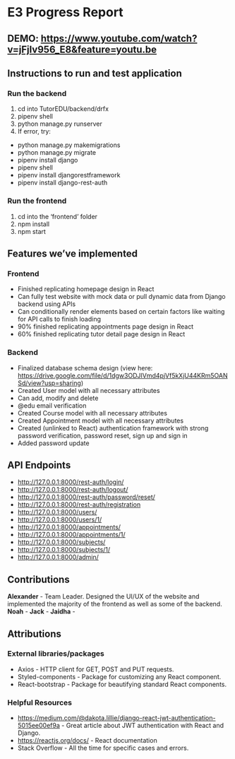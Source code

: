 # E3 Progress Report

## DEMO: https://www.youtube.com/watch?v=jFjIv956_E8&feature=youtu.be

## Instructions to run and test application
### Run the backend
1. cd into TutorEDU/backend/drfx
2. pipenv shell
3. python manage.py runserver
4. If error, try:
 * python manage.py makemigrations
 * python manage.py migrate
 * pipenv install django
 * pipenv shell
 * pipenv install djangorestframework
 * pipenv install django-rest-auth

### Run the frontend
1. cd into the ‘frontend’ folder
2. npm install
3. npm start

## Features we’ve implemented
### Frontend
* Finished replicating homepage design in React
* Can fully test website with mock data or pull dynamic data from Django backend using APIs
* Can conditionally render elements based on certain factors like waiting for API calls to finish loading
* 90% finished replicating appointments page design in React
* 60% finished replicating tutor detail page design in React

### Backend
* Finalized database schema design (view here: https://drive.google.com/file/d/1dgw3ODJIVmd4pjVf5kXjU44KRm5OANSd/view?usp=sharing)
* Created User model with all necessary attributes
* Can add, modify and delete
* @edu email verification
* Created Course model with all necessary attributes
* Created Appointment model with all necessary attributes
* Created (unlinked to React) authentication framework with strong password verification, password reset, sign up and sign in
* Added password update

## API Endpoints
* http://127.0.0.1:8000/rest-auth/login/
* http://127.0.0.1:8000/rest-auth/logout/
* http://127.0.0.1:8000/rest-auth/password/reset/
* http://127.0.0.1:8000/rest-auth/registration
* http://127.0.0.1:8000/users/
* http://127.0.0.1:8000/users/1/
* http://127.0.0.1:8000/appointments/
* http://127.0.0.1:8000/appointments/1/
* http://127.0.0.1:8000/subjects/
* http://127.0.0.1:8000/subjects/1/
* http://127.0.0.1:8000/admin/

## Contributions
**Alexander** - Team Leader. Designed the UI/UX of the website and implemented the majority of the frontend as well as some of the backend.
**Noah** - 
**Jack** - 
**Jaidha** - 

## Attributions
### External libraries/packages
* Axios - HTTP client for GET, POST and PUT requests.
* Styled-components - Package for customizing any React component.
* React-bootstrap - Package for beautifying standard React components.

### Helpful Resources
* https://medium.com/@dakota.lillie/django-react-jwt-authentication-5015ee00ef9a - Great article about JWT authentication with React and Django.
* https://reactjs.org/docs/ - React documentation
* Stack Overflow - All the time for specific cases and errors.
